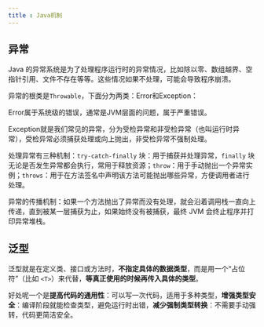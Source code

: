 ```yaml
---
title : Java机制
---
```


## 异常

Java 的异常系统是为了处理程序运行时的异常情况，比如除以零、数组越界、空指针引用、文件不存在等等。这些情况如果不处理，可能会导致程序崩溃。

异常的根类是`Throwable`，下面分为两类：Error和Exception：

Error属于系统级的错误，通常是JVM层面的问题，属于严重错误。

Exception就是我们常见的异常，分为受检异常和非受检异常（也叫运行时异常），受检异常必须捕获处理或向上抛出，非受检异常不强制处理。

处理异常有三种机制：`try-catch-finally` 块：用于捕获并处理异常，`finally` 块无论是否发生异常都会执行，常用于释放资源；`throw`：用于手动抛出一个异常实例；`throws`：用于在方法签名中声明该方法可能抛出哪些异常，方便调用者进行处理。

异常的传播机制：如果一个方法抛出了异常而没有处理，就会沿着调用栈一直向上传递，直到被某一层捕获为止，如果始终没有被捕获，最终 JVM 会终止程序并打印异常堆栈。

## 泛型

泛型就是在定义类、接口或方法时，**不指定具体的数据类型**，而是用一个“占位符”（比如 `<T>`）来代替，**等真正使用的时候再传入具体的类型**。

好处呢一个是**提高代码的通用性**：可以写一次代码，适用于多种类型，**增强类型安全**：编译阶段就能检查类型，避免运行时出错，**减少强制类型转换**：不需要手动强转，代码更简洁安全。